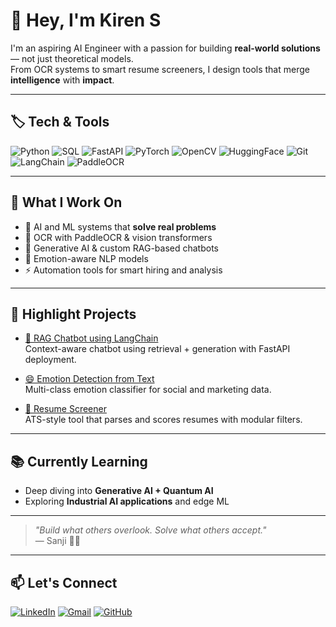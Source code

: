 # 👋 Hey, I'm Kiren S 

I'm an aspiring AI Engineer with a passion for building **real-world solutions** — not just theoretical models.  
From OCR systems to smart resume screeners, I design tools that merge **intelligence** with **impact**.

---

## 🏷️ Tech & Tools

![Python](https://img.shields.io/badge/Python-3776AB?style=for-the-badge&logo=python&logoColor=white)
![SQL](https://img.shields.io/badge/SQL-336791?style=for-the-badge&logo=postgresql&logoColor=white)
![FastAPI](https://img.shields.io/badge/FastAPI-009688?style=for-the-badge&logo=fastapi&logoColor=white)
![PyTorch](https://img.shields.io/badge/PyTorch-EE4C2C?style=for-the-badge&logo=pytorch&logoColor=white)
![OpenCV](https://img.shields.io/badge/OpenCV-5C3EE8?style=for-the-badge&logo=opencv&logoColor=white)
![HuggingFace](https://img.shields.io/badge/HuggingFace-FFD21F?style=for-the-badge&logo=huggingface&logoColor=black)
![Git](https://img.shields.io/badge/Git-F05032?style=for-the-badge&logo=git&logoColor=white)
![LangChain](https://img.shields.io/badge/LangChain-000000?style=for-the-badge&logo=data:image/svg+xml;base64,&logoColor=white)
![PaddleOCR](https://img.shields.io/badge/PaddleOCR-005BAC?style=for-the-badge&logo=paddlepaddle&logoColor=white)

---

## 🧠 What I Work On
- 🤖 AI and ML systems that **solve real problems**
- 📄 OCR with PaddleOCR & vision transformers
- 💬 Generative AI & custom RAG-based chatbots
- 🧠 Emotion-aware NLP models
- ⚡ Automation tools for smart hiring and analysis

---

## 🚀 Highlight Projects

- [🔎 RAG Chatbot using LangChain](https://github.com/KIREN2612/RAG_Chatbot-using-Langchain)  
  Context-aware chatbot using retrieval + generation with FastAPI deployment.

- [😄 Emotion Detection from Text](https://github.com/KIREN2612/Emotion-Detection-from-text)  
  Multi-class emotion classifier for social and marketing data.

- [📄 Resume Screener](https://github.com/KIREN2612/resume_screener)  
  ATS-style tool that parses and scores resumes with modular filters.

---

## 📚 Currently Learning
- Deep diving into **Generative AI + Quantum AI**
- Exploring **Industrial AI applications** and edge ML

---

> _"Build what others overlook. Solve what others accept."_  
> — Sanji 🏴‍☠️

---

## 📫 Let's Connect

[![LinkedIn](https://img.shields.io/badge/Kiren_S-0A66C2?style=for-the-badge&logo=linkedin&logoColor=white)](https://www.linkedin.com/in/kiren-s-178021322)
[![Gmail](https://img.shields.io/badge/kiren2612@gmail.com-D14836?style=for-the-badge&logo=gmail&logoColor=white)](mailto:kiren2612@gmail.com)
[![GitHub](https://img.shields.io/badge/KIREN2612-181717?style=for-the-badge&logo=github&logoColor=white)](https://github.com/KIREN2612)

